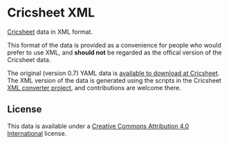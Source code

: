 # Cricsheet XML

[Cricsheet](http://cricsheet.org/) data in XML format.

This format of the data is provided as a convenience for people who would prefer to use XML, and **should not** be regarded as the offical version of the Cricsheet data.

The original (version 0.7) YAML data is [available to download at Cricsheet](http://cricsheet.org/downloads/). The XML version of the data is generated using the scripts in the Cricsheet [XML converter project](https://github.com/cricsheet/xml-converter), and contributions are welcome there.

## License

This data is available under a [Creative Commons Attribution 4.0 International](https://creativecommons.org/licenses/by/4.0/) license.
